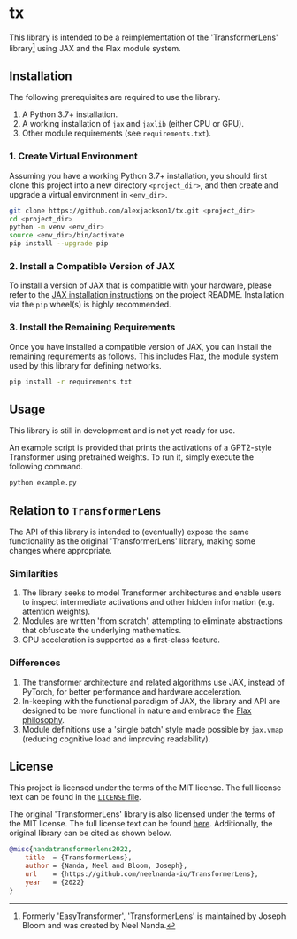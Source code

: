 # tx

This library is intended to be a reimplementation of the 'TransformerLens'
library[^1] using JAX and the Flax module system.

[^1]: Formerly 'EasyTransformer', 'TransformerLens' is maintained by Joseph Bloom and was created by Neel Nanda.

## Installation

The following prerequisites are required to use the library.

1. A Python 3.7+ installation.
2. A working installation of `jax` and `jaxlib` (either CPU or GPU).
3. Other module requirements (see `requirements.txt`).

### 1. Create Virtual Environment

Assuming you have a working Python 3.7+ installation, you should first clone this project into a new directory `<project_dir>`, and then create and upgrade a virtual environment in `<env_dir>`.

```bash
git clone https://github.com/alexjackson1/tx.git <project_dir>
cd <project_dir>
python -m venv <env_dir>
source <env_dir>/bin/activate
pip install --upgrade pip
```

### 2. Install a Compatible Version of JAX

To install a version of JAX that is compatible with your hardware, please refer to the [JAX installation instructions](https://github.com/google/jax#installation) on the project README.
Installation via the `pip` wheel(s) is highly recommended.

### 3. Install the Remaining Requirements

Once you have installed a compatible version of JAX, you can install the remaining requirements as follows.
This includes Flax, the module system used by this library for defining networks.

```bash
pip install -r requirements.txt
```

## Usage

This library is still in development and is not yet ready for use.

An example script is provided that prints the activations of a GPT2-style Transformer using pretrained weights.
To run it, simply execute the following command.

```bash
python example.py
```

## Relation to `TransformerLens`

The API of this library is intended to (eventually) expose the same functionality as the original 'TransformerLens' library, making some changes where appropriate.

### Similarities

1. The library seeks to model Transformer architectures and enable users to inspect intermediate activations and other hidden information (e.g. attention weights).
2. Modules are written 'from scratch', attempting to eliminate abstractions that obfuscate the underlying mathematics.
3. GPU acceleration is supported as a first-class feature.

### Differences

1. The transformer architecture and related algorithms use JAX, instead of PyTorch, for better performance and hardware acceleration.
2. In-keeping with the functional paradigm of JAX, the library and API are designed to be more functional in nature and embrace the [Flax philosophy](https://flax.readthedocs.io/en/latest/philosophy.html).
3. Module definitions use a 'single batch' style made possible by `jax.vmap` (reducing cognitive load and improving readability).

## License

This project is licensed under the terms of the MIT license.
The full license text can be found in the [`LICENSE` file](LICENSE).

The original 'TransformerLens' library is also licensed under the terms of the MIT license.
The full license text can be found [here](https://github.com/neelnanda-io/TransformerLens/blob/main/LICENSE).
Additionally, the original library can be cited as shown below.

```bibtex
@misc{nandatransformerlens2022,
    title  = {TransformerLens},
    author = {Nanda, Neel and Bloom, Joseph},
    url    = {https://github.com/neelnanda-io/TransformerLens},
    year   = {2022}
}
```
